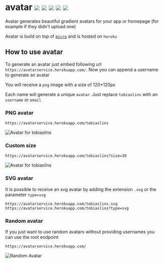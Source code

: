 # avatar ![](https://avatarservice.herokuapp.com/avatar?size=20) ![](https://avatarservice.herokuapp.com/1?size=20) ![](https://avatarservice.herokuapp.com/github?size=20) ![](https://avatarservice.herokuapp.com/love?size=20) ![](https://avatarservice.herokuapp.com/node?size=20)


Avatar generates beautiful gradient avatars for your app or homepage (for example if they didn't upload one)

Avatar is build on top of [`micro`](https://github.com/zeit/micro) and is hosted on `heroku`

## How to use avatar

To generate an avatar just embed following url `https://avatarservice.herokuapp.com/`. Now you can append a username to generate an avatar

You will receive a `png` image with a size of 120*120px

Each name will generate a unique `avatar`. Just replace `tobiaslins` with an `username` or `email`

### PNG avatar
```
https://avatarservice.herokuapp.com/tobiaslins
```

![Avatar for tobiaslins](https://avatarservice.herokuapp.com/tobiaslins)

### Custom size

```
https://avatarservice.herokuapp.com/tobiaslins?size=30
```

![Avatar for tobiaslins](https://avatarservice.herokuapp.com/tobiaslins?size=30)

### SVG avatar
It is possible to receive an svg avatar by adding the extension `.svg` or the parameter `type=svg`

```
https://avatarservice.herokuapp.com/tobiaslins.svg
https://avatarservice.herokuapp.com/tobiaslins?type=svg
```

### Random avatar
If you just want to use random avatars without providing usernames you can use the root endpoint

```
https://avatarservice.herokuapp.com/
```
![Random Avatar](https://avatarservice.herokuapp.com?size=50)
